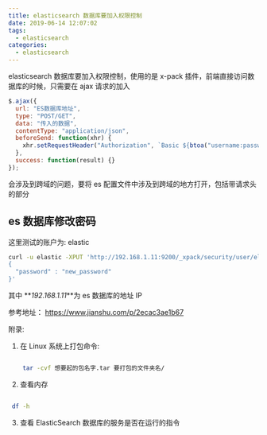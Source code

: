 ```yaml
---
title: elasticsearch 数据库要加入权限控制
date: 2019-06-14 12:07:02
tags:
  - elasticsearch
categories:
  - elasticsearch
---
```


elasticsearch 数据库要加入权限控制，使用的是 x-pack 插件，前端直接访问数据库的时候，只需要在 ajax 请求的加入

```javascript
$.ajax({
  url: "ES数据库地址",
  type: "POST/GET",
  data: "传入的数据",
  contentType: "application/json",
  beforeSend: function(xhr) {
    xhr.setRequestHeader("Authorization", `Basic ${btoa("username:password")}`);
  },
  success: function(result) {}
});
```

会涉及到跨域的问题，要将 es 配置文件中涉及到跨域的地方打开，包括带请求头的部分

## es 数据库修改密码

这里测试的账户为: elastic

```bash
curl -u elastic -XPUT 'http://192.168.1.11:9200/_xpack/security/user/elastic/_password?pretty' -H 'Content-Type: application/json' -d'
{
  "password" : "new_password"
}'
```

其中 **_192.168.1.11_**为 es 数据库的地址 IP

参考地址： https://www.jianshu.com/p/2ecac3ae1b67

附录:

1. 在 Linux 系统上打包命令:

```bash

    tar -cvf 想要起的包名字.tar 要打包的文件夹名/

```

2. 查看内存

```bash

 df -h

```

3. 查看 ElasticSearch 数据库的服务是否在运行的指令

```bash



```
